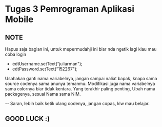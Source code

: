 # Tugas 3 Pemrograman Aplikasi Mobile
## NOTE

Hapus saja bagian ini, untuk mepermudahji ini biar nda ngetik lagi klau mau coba login
- edtUsername.setText("juliarman");
- edtPassword.setText("152267");

Usahakan ganti nama variabelnya, jangan sampai naliat bapak, knapa sama source codenya sama anunya temanmu.
Modifikasi juga nama variabelnya sama colornya biar tidak kentara.
Yang terakhir paling penting, Ubah nama packagenya, sesuai Nama sama NIM.

-- Saran, lebih baik ketik ulang codenya, jangan copas, klw mau belajar.

## GOOD LUCK :)
